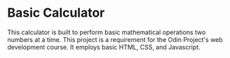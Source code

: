 # Basic Calculator

This calculator is built to perform basic mathematical operations two numbers at a time. This project is a requirement for the Odin Project's web development course. It employs basic HTML, CSS, and Javascript. 